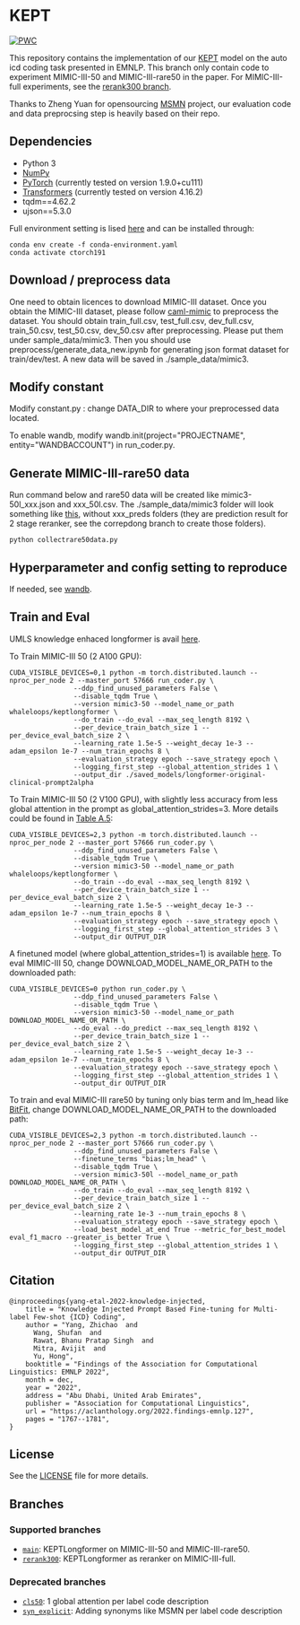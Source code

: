 

# KEPT

[![PWC](https://img.shields.io/endpoint.svg?url=https://paperswithcode.com/badge/knowledge-injected-prompt-based-fine-tuning/medical-code-prediction-on-mimic-iii)](https://paperswithcode.com/sota/medical-code-prediction-on-mimic-iii?p=knowledge-injected-prompt-based-fine-tuning)

This repository contains the implementation of our [KEPT](https://arxiv.org/abs/2210.03304) model on the auto icd coding task presented in EMNLP. This branch only contain code to experiment MIMIC-III-50 and MIMIC-III-rare50 in the paper. For MIMIC-III-full experiments, see the [rerank300 branch](https://github.com/whaleloops/KEPT/tree/rerank300).


Thanks to Zheng Yuan for opensourcing [MSMN](https://github.com/GanjinZero/ICD-MSMN) project, our evaluation code and data preprocsing step is heavily based on their repo. 


## Dependencies

* Python 3
* [NumPy](http://www.numpy.org/)
* [PyTorch](http://pytorch.org/) (currently tested on version 1.9.0+cu111)
* [Transformers](https://github.com/huggingface/transformers) (currently tested on version 4.16.2)
* tqdm==4.62.2
* ujson==5.3.0

Full environment setting is lised [here](conda-environment.yaml) and can be installed through:

```
conda env create -f conda-environment.yaml
conda activate ctorch191
```

## Download / preprocess data
One need to obtain licences to download MIMIC-III dataset. Once you obtain the MIMIC-III dataset, please follow [caml-mimic](https://github.com/jamesmullenbach/caml-mimic) to preprocess the dataset. You should obtain train_full.csv, test_full.csv, dev_full.csv, train_50.csv, test_50.csv, dev_50.csv after preprocessing. Please put them under sample_data/mimic3. Then you should use preprocess/generate_data_new.ipynb for generating json format dataset for train/dev/test. A new data will be saved in ./sample_data/mimic3.


## Modify constant
Modify constant.py : change DATA_DIR to where your preprocessed data located.

To enable wandb, modify wandb.init(project="PROJECTNAME", entity="WANDBACCOUNT") in run_coder.py.

## Generate MIMIC-III-rare50 data
Run command below and rare50 data will be created like mimic3-50l_xxx.json and xxx_50l.csv. The ./sample_data/mimic3 folder will look something like [this](data_files.PNG), without xxx_preds folders (they are prediction result for 2 stage reranker, see the correpdong branch to create those folders). 

```
python collectrare50data.py
```


## Hyperparameter and config setting to reproduce
If needed, see [wandb](https://wandb.ai/whaleloops/mimic_coder/runs/198spced/).


## Train and Eval

UMLS knowledge enhaced longformer is avail [here](https://huggingface.co/whaleloops/keptlongformer). 

To Train MIMIC-III 50 (2 A100 GPU):

```
CUDA_VISIBLE_DEVICES=0,1 python -m torch.distributed.launch --nproc_per_node 2 --master_port 57666 run_coder.py \
                --ddp_find_unused_parameters False \
                --disable_tqdm True \
                --version mimic3-50 --model_name_or_path whaleloops/keptlongformer \
                --do_train --do_eval --max_seq_length 8192 \
                --per_device_train_batch_size 1 --per_device_eval_batch_size 2 \
                --learning_rate 1.5e-5 --weight_decay 1e-3 --adam_epsilon 1e-7 --num_train_epochs 8 \
                --evaluation_strategy epoch --save_strategy epoch \
                --logging_first_step --global_attention_strides 1 \
                --output_dir ./saved_models/longformer-original-clinical-prompt2alpha
```

To Train MIMIC-III 50 (2 V100 GPU), with slightly less accuracy from less global attention in the prompt as global_attention_strides=3. More details could be found in [Table A.5](https://arxiv.org/abs/2210.03304):
```
CUDA_VISIBLE_DEVICES=2,3 python -m torch.distributed.launch --nproc_per_node 2 --master_port 57666 run_coder.py \
                --ddp_find_unused_parameters False \
                --disable_tqdm True \
                --version mimic3-50 --model_name_or_path whaleloops/keptlongformer \
                --do_train --do_eval --max_seq_length 8192 \
                --per_device_train_batch_size 1 --per_device_eval_batch_size 2 \
                --learning_rate 1.5e-5 --weight_decay 1e-3 --adam_epsilon 1e-7 --num_train_epochs 8 \
                --evaluation_strategy epoch --save_strategy epoch \
                --logging_first_step --global_attention_strides 3 \
                --output_dir OUTPUT_DIR
```

A finetuned model (where global_attention_strides=1) is available [here](https://drive.google.com/file/d/1sv8cad8H1ajcKUis6qJFc7-9e9kWVeAv/view?usp=sharing). To eval MIMIC-III 50, change DOWNLOAD_MODEL_NAME_OR_PATH to the downloaded path:
```
CUDA_VISIBLE_DEVICES=0 python run_coder.py \
                --ddp_find_unused_parameters False \
                --disable_tqdm True \
                --version mimic3-50 --model_name_or_path DOWNLOAD_MODEL_NAME_OR_PATH \
                --do_eval --do_predict --max_seq_length 8192 \
                --per_device_train_batch_size 1 --per_device_eval_batch_size 2 \
                --learning_rate 1.5e-5 --weight_decay 1e-3 --adam_epsilon 1e-7 --num_train_epochs 8 \
                --evaluation_strategy epoch --save_strategy epoch \
                --logging_first_step --global_attention_strides 1 \
                --output_dir OUTPUT_DIR
```

To train and eval MIMIC-III rare50 by tuning only bias term and lm_head like [BitFit](https://aclanthology.org/2022.acl-short.1/), change DOWNLOAD_MODEL_NAME_OR_PATH to the downloaded path:
```
CUDA_VISIBLE_DEVICES=2,3 python -m torch.distributed.launch --nproc_per_node 2 --master_port 57666 run_coder.py \
                --ddp_find_unused_parameters False \
                --finetune_terms "bias;lm_head" \
                --disable_tqdm True \
                --version mimic3-50l --model_name_or_path DOWNLOAD_MODEL_NAME_OR_PATH \
                --do_train --do_eval --max_seq_length 8192 \
                --per_device_train_batch_size 1 --per_device_eval_batch_size 2 \
                --learning_rate 1e-3 --num_train_epochs 8 \
                --evaluation_strategy epoch --save_strategy epoch \
                --load_best_model_at_end True --metric_for_best_model eval_f1_macro --greater_is_better True \
                --logging_first_step --global_attention_strides 1 \
                --output_dir OUTPUT_DIR
```

## Citation

```
@inproceedings{yang-etal-2022-knowledge-injected,
    title = "Knowledge Injected Prompt Based Fine-tuning for Multi-label Few-shot {ICD} Coding",
    author = "Yang, Zhichao  and
      Wang, Shufan  and
      Rawat, Bhanu Pratap Singh  and
      Mitra, Avijit  and
      Yu, Hong",
    booktitle = "Findings of the Association for Computational Linguistics: EMNLP 2022",
    month = dec,
    year = "2022",
    address = "Abu Dhabi, United Arab Emirates",
    publisher = "Association for Computational Linguistics",
    url = "https://aclanthology.org/2022.findings-emnlp.127",
    pages = "1767--1781",
}
```


## License

See the [LICENSE](LICENSE) file for more details.

## Branches
### Supported branches
* [`main`](https://github.com/whaleloops/KEPT/tree/main): KEPTLongformer on MIMIC-III-50 and MIMIC-III-rare50.
* [`rerank300`](https://github.com/whaleloops/KEPT/tree/rerank300): KEPTLongformer as reranker on MIMIC-III-full.

### Deprecated branches
* [`cls50`](https://github.com/whaleloops/KEPT/tree/cls50): 1 global attention per label code description
* [`syn_explicit`](https://github.com/whaleloops/KEPT/tree/syn_explicit): Adding synonyms like MSMN per label code description

